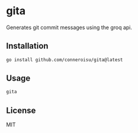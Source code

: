 # gita

Generates git commit messages using the groq api.

## Installation

```bash
go install github.com/conneroisu/gita@latest
```

## Usage

```bash
gita
```

## License

MIT
